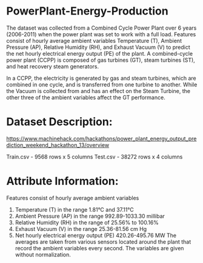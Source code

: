 # PowerPlant-Energy-Production
The dataset was collected from a Combined Cycle Power Plant over 6 years (2006-2011) when the power plant was set to work with a full load. Features consist of hourly average ambient variables Temperature (T), Ambient Pressure (AP), Relative Humidity (RH), and Exhaust Vacuum (V) to predict the net hourly electrical energy output (PE) of the plant.
A combined-cycle power plant (CCPP) is composed of gas turbines (GT), steam turbines (ST), and heat recovery steam generators.

In a CCPP, the electricity is generated by gas and steam turbines, which are combined in one cycle, and is transferred from one turbine to another. While the Vacuum is collected from and has an effect on the Steam Turbine, the other three of the ambient variables affect the GT performance.

# Dataset Description:
https://www.machinehack.com/hackathons/power_plant_energy_output_prediction_weekend_hackathon_13/overview

Train.csv - 9568 rows x 5 columns
Test.csv - 38272 rows x 4 columns

# Attribute Information:
Features consist of hourly average ambient variables
 1. Temperature (T) in the range 1.81°C and 37.11°C
 2. Ambient Pressure (AP) in the range 992.89-1033.30 millibar
 3. Relative Humidity (RH) in the range of 25.56% to 100.16%
 4. Exhaust Vacuum (V) in the range 25.36-81.56 cm Hg
 5. Net hourly electrical energy output (PE) 420.26-495.76 MW
The averages are taken from various sensors located around the plant that record the ambient variables every second. The variables are given without normalization.



